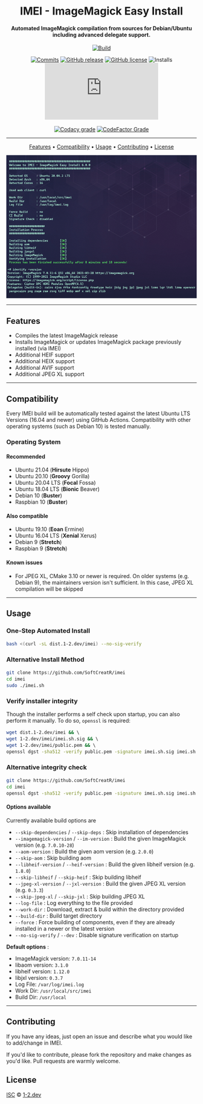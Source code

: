 <div align=center>

# IMEI - ImageMagick Easy Install
#### Automated ImageMagick compilation from sources for Debian/Ubuntu including advanced delegate support.

[![Build](https://img.shields.io/github/workflow/status/SoftCreatR/imei/Main?style=flat-square)](https://github.com/SoftCreatR/imei/actions/workflows/Main.yml)

[![Commits](https://img.shields.io/github/last-commit/SoftCreatR/imei?style=flat-square)](https://github.com/SoftCreatR/imei/commits/main) [![GitHub release](https://img.shields.io/github/release/SoftCreatR/imei?style=flat-square)](https://github.com/SoftCreatR/imei/releases) [![GitHub license](https://img.shields.io/github/license/SoftCreatR/imei?style=flat-square&color=lightgray)](LICENSE.md) ![Installs](https://img.shields.io/badge/dynamic/json?style=flat-square&color=blue&label=installs&query=value&url=https%3A%2F%2Fapi.countapi.xyz%2Fget%2Fsoftcreatr%2Fimei) [![GitHub file size in bytes](https://img.shields.io/github/size/SoftCreatR/imei/imei.sh?style=flat-square)](https://github.com/SoftCreatR/imei/blob/main/imei.sh)

[![Codacy grade](https://img.shields.io/codacy/grade/db0b2b5f22454f4280e4623de9f7075f?style=flat-square&label=codacy%20grade)](https://app.codacy.com/gh/SoftCreatR/imei/dashboard) [![CodeFactor Grade](https://img.shields.io/codefactor/grade/github/SoftCreatR/imei?style=flat-square&label=codefactor%20rating)](https://www.codefactor.io/repository/github/softcreatr/imei)

</div>

---

<div align="center">

<a href="#features"> Features<a> •
<a href="#compatibility"> Compatibility</a> •
<a href="#usage"> Usage</a> •
<a href="#contributing"> Contributing</a> •
<a href="#license"> License</a>

![Screenshot](imei.png)

</div>

---

## Features

* Compiles the latest ImageMagick release
* Installs ImageMagick or updates ImageMagick package previously installed (via IMEI)
* Additional HEIF support
* Additional HEIX support
* Additional AVIF support
* Additional JPEG XL support

---

## Compatibility

Every IMEI build will be automatically tested against the latest Ubuntu LTS Versions (16.04 and newer) using GitHub Actions. Compatibility with other operating systems (such as Debian 10) is tested manually.

### Operating System

#### Recommended

* Ubuntu 21.04 (__Hirsute__ Hippo)
* Ubuntu 20.10 (__Groovy__ Gorilla)
* Ubuntu 20.04 LTS (__Focal__ Fossa)
* Ubuntu 18.04 LTS (__Bionic__ Beaver)
* Debian 10 (__Buster__)
* Raspbian 10 (__Buster__)

#### Also compatible

* Ubuntu 19.10 (__Eoan__ Ermine)
* Ubuntu 16.04 LTS (__Xenial__ Xerus)
* Debian 9 (__Stretch__)
* Raspbian 9 (__Stretch__)

#### Known issues

* For JPEG XL, CMake 3.10 or newer is required. On older systems (e.g. Debian 9), the maintainers version isn't sufficient. In this case, JPEG XL compilation will be skipped

---

## Usage

### One-Step Automated Install

```bash
bash <(curl -sL dist.1-2.dev/imei) --no-sig-verify
```

### Alternative Install Method

```bash
git clone https://github.com/SoftCreatR/imei
cd imei
sudo ./imei.sh
```

### Verify installer integrity

Though the installer performs a self check upon startup, you can also perform it manually.
To do so, `openssl` is required:

```bash
wget dist.1-2.dev/imei && \                                            # Download IMEI
wget 1-2.dev/imei/imei.sh.sig && \                                     # Download signature file
wget 1-2.dev/imei/public.pem && \                                      # Download public key
openssl dgst -sha512 -verify public.pem -signature imei.sh.sig imei.sh # Verify
```

### Alternative integrity check

```bash
git clone https://github.com/SoftCreatR/imei
cd imei
openssl dgst -sha512 -verify public.pem -signature imei.sh.sig imei.sh
```

#### Options available

Currently available build options are

* `--skip-dependencies` / `--skip-deps` : Skip installation of dependencies
* `--imagemagick-version` / `--im-version` : Build the given ImageMagick version (e.g. `7.0.10-28`)
* `--aom-version` : Build the given aom version (e.g. `2.0.0`)
* `--skip-aom` : Skip building aom
* `--libheif-version` / `--heif-version` : Build the given libheif version (e.g. `1.8.0`)
* `--skip-libheif` / `--skip-heif` : Skip building libheif
* `--jpeg-xl-version` / `--jxl-version` : Build the given JPEG XL version (e.g. `0.3.3`)
* `--skip-jpeg-xl` / `--skip-jxl` : Skip building JPEG XL
* `--log-file` : Log everything to the file provided
* `--work-dir` : Download, extract & build within the directory provided
* `--build-dir` : Build target directory
* `--force` : Force building of components, even if they are already installed in a newer or the latest version
* `--no-sig-verify` / `--dev` : Disable signature verification on startup

**Default options** :

<!-- versions start -->
* ImageMagick version: `7.0.11-14`
* libaom version: `3.1.0`
* libheif version: `1.12.0`
* libjxl version: `0.3.7`<!-- versions end -->
* Log File: `/var/log/imei.log`
* Work Dir: `/usr/local/src/imei`
* Build Dir: `/usr/local`

---

## Contributing

If you have any ideas, just open an issue and describe what you would like to add/change in IMEI.

If you'd like to contribute, please fork the repository and make changes as you'd like. Pull requests are warmly welcome.

## License

[ISC](LICENSE.md) © [1-2.dev](https://1-2.dev)
